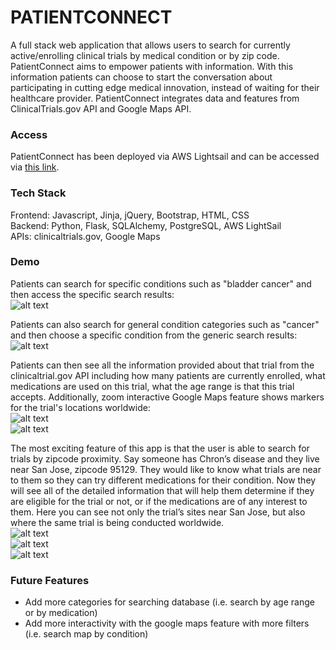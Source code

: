# PATIENTCONNECT
A full stack web application that allows users to search for currently active/enrolling clinical trials by medical condition or by zip code. PatientConnect aims to empower patients with information. With this information patients can choose to start the conversation about participating in cutting edge medical innovation, instead of waiting for their healthcare provider. PatientConnect integrates data and features from ClinicalTrials.gov API and Google Maps API.

### Access
PatientConnect has been deployed via AWS Lightsail and can be accessed via [this link](http://52.13.148.31).

### Tech Stack
Frontend: Javascript, Jinja, jQuery, Bootstrap, HTML, CSS
</br>
Backend: Python, Flask, SQLAlchemy, PostgreSQL, AWS LightSail
</br>
APIs: clinicaltrials.gov, Google Maps 

### Demo
Patients can search for specific conditions such as "bladder cancer" and then access the specific search results:
</br>
![alt text](https://raw.githubusercontent.com/sunainaluru/PATIENTCONNECT/master/static/READMEgifs/1.gif)


Patients can also search for general condition categories such as "cancer" and then choose a specific condition from the generic search results:
</br>
![alt text](https://raw.githubusercontent.com/sunainaluru/PATIENTCONNECT/master/static/READMEgifs/giphy2.gif)

Patients can then see all the information provided about that trial from the clinicaltrial.gov API including how many patients are currently enrolled, what medications are used on this trial, what the age range is that this trial accepts. Additionally, zoom interactive Google Maps feature shows markers for the trial's locations worldwide:
</br>
![alt text](https://raw.githubusercontent.com/sunainaluru/PATIENTCONNECT/master/static/READMEgifs/giphy3.gif)
</br>
![alt text](https://raw.githubusercontent.com/sunainaluru/PATIENTCONNECT/master/static/READMEgifs/giphy4.gif)

The most exciting feature of this app is that the user is able to search for trials by zipcode proximity. Say someone has Chron’s disease and they live near San Jose, zipcode 95129. They would like to know what trials are near to them so they can try different medications for their condition. Now they will see all of the detailed information that will help them determine if they are eligible for the trial or not, or if the medications are of any interest to them. Here you can see not only the trial’s sites near San Jose, but also where the same trial is being conducted worldwide. 
</br>
![alt text](https://raw.githubusercontent.com/sunainaluru/PATIENTCONNECT/master/static/READMEgifs/giphy5.gif)
</br>
![alt text](https://raw.githubusercontent.com/sunainaluru/PATIENTCONNECT/master/static/READMEgifs/giphy6.gif)
</br>
![alt text](https://raw.githubusercontent.com/sunainaluru/PATIENTCONNECT/master/static/READMEgifs/giphy7.gif)


### Future Features
* Add more categories for searching database (i.e. search by age range or by medication)
* Add more interactivity with the google maps feature with more filters (i.e. search map by condition)
